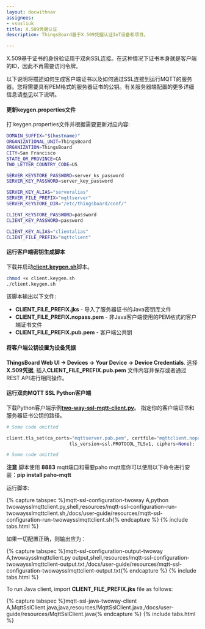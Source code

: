 ```yaml
---
layout: docwithnav
assignees:
- vsosliuk
title: X.509凭据认证
description: ThingsBoard基于X.509凭据认证IoT设备和项目。

---
```

    
X.509基于证书的身份验证用于双向SSL连接。在这种情况下证书本身就是客户端的ID，因此不再需要访问令牌。

以下说明将描述如何生成客户端证书以及如何通过SSL连接到运行MQTT的服务器。您将需要具有PEM格式的服务器证书的公钥。有关服务器端配置的更多详细信息请[参见](/docs/user-guide/mqtt-over-ssl/#self-signed-certificate-generation)以下说明。

#### 更新keygen.properties文件
 
打 keygen.properties文件并根据需要更新对应内容:

```bash
DOMAIN_SUFFIX="$(hostname)"
ORGANIZATIONAL_UNIT=ThingsBoard
ORGANIZATION=ThingsBoard
CITY=San Francisco
STATE_OR_PROVINCE=CA
TWO_LETTER_COUNTRY_CODE=US

SERVER_KEYSTORE_PASSWORD=server_ks_password
SERVER_KEY_PASSWORD=server_key_password

SERVER_KEY_ALIAS="serveralias"
SERVER_FILE_PREFIX="mqttserver"
SERVER_KEYSTORE_DIR="/etc/thingsboard/conf/"

CLIENT_KEYSTORE_PASSWORD=password
CLIENT_KEY_PASSWORD=password

CLIENT_KEY_ALIAS="clientalias"
CLIENT_FILE_PREFIX="mqttclient"
```

#### 运行客户端密钥生成脚本

下载并启动[**client.keygen.sh**](https://raw.githubusercontent.com/thingsboard/thingsboard/master/tools/src/main/shell/client.keygen.sh)脚本。

```bash
chmod +x client.keygen.sh
./client.keygen.sh
```

该脚本输出以下文件:

 - **CLIENT_FILE_PREFIX.jks** - 导入了服务器证书的Java密钥库文件
 - **CLIENT_FILE_PREFIX.nopass.pem** - 非Java客户端使用的PEM格式的客户端证书文件
 - **CLIENT_FILE_PREFIX.pub.pem** - 客户端公共钥

#### 将客户端公钥设置为设备凭据

**ThingsBoard Web UI -> Devices -> Your Device -> Device Credentials**. 选择**X.509凭据**, 插入**CLIENT_FILE_PREFIX.pub.pem** 文件内容并保存或者通过REST API进行相同操作。

#### 运行双向MQTT SSL Python客户端

下载Python客户端示例[**two-way-ssl-mqtt-client.py**](https://raw.githubusercontent.com/thingsboard/thingsboard/master/tools/src/main/python/two-way-ssl-mqtt-client.py)。
指定你的客户端证书和服务器证书公钥的路径。

```python
# Some code omitted

client.tls_set(ca_certs="mqttserver.pub.pem", certfile="mqttclient.nopass.pem", keyfile=None, cert_reqs=ssl.CERT_REQUIRED,
                       tls_version=ssl.PROTOCOL_TLSv1, ciphers=None);

# Some code omitted
```

**注意** 脚本使用 **8883** mqtt端口和需要paho mqtt库你可以使用以下命令进行安装：**pip install paho-mqtt**

运行脚本:

{% capture tabspec %}mqtt-ssl-configuration-twoway
A,python twowaysslmqttclient.py,shell,resources/mqtt-ssl-configuration-run-twowaysslmqttclient.sh,/docs/user-guide/resources/mqtt-ssl-configuration-run-twowaysslmqttclient.sh{% endcapture %}
{% include tabs.html %}  

如果一切配置正确，则输出应为：

{% capture tabspec %}mqtt-ssl-configuration-output-twoway
A,twowaysslmqttclient.py output,shell,resources/mqtt-ssl-configuration-twowaysslmqttclient-output.txt,/docs/user-guide/resources/mqtt-ssl-configuration-twowaysslmqttclient-output.txt{% endcapture %}
{% include tabs.html %}


To run Java client, import **CLIENT_FILE_PREFIX.jks** file as follows:

{% capture tabspec %}mqtt-ssl-java-twoway-client
A,MqttSslClient.java,java,resources/MqttSslClient.java,/docs/user-guide/resources/MqttSslClient.java{% endcapture %}
{% include tabs.html %}